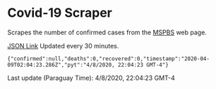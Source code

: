 # Covid-19 Scraper

Scrapes the number of confirmed cases from the [MSPBS](https://www.mspbs.gov.py/covid-19.php) web page.

[JSON Link](https://jmayalag.github.io/covid19-scrape/cases.json)
Updated every 30 minutes.
```
{"confirmed":null,"deaths":0,"recovered":0,"timestamp":"2020-04-09T02:04:23.286Z","pyt":"4/8/2020, 22:04:23 GMT-4"}
```
Last update (Paraguay Time): 4/8/2020, 22:04:23 GMT-4